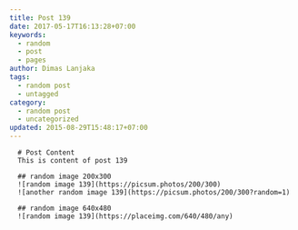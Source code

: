 ```yaml
---
title: Post 139
date: 2017-05-17T16:13:28+07:00
keywords:
  - random
  - post
  - pages
author: Dimas Lanjaka
tags:
  - random post
  - untagged
category:
  - random post
  - uncategorized
updated: 2015-08-29T15:48:17+07:00
---
```


      # Post Content
      This is content of post 139

      ## random image 200x300
      ![random image 139](https://picsum.photos/200/300)
      ![another random image 139](https://picsum.photos/200/300?random=1)

      ## random image 640x480
      ![random image 139](https://placeimg.com/640/480/any)
      